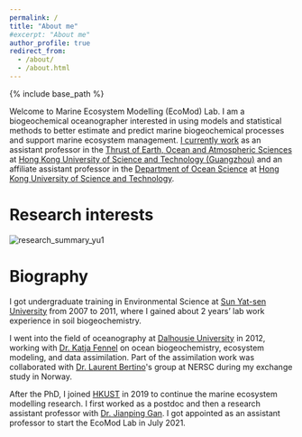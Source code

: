 ```yaml
---
permalink: /
title: "About me"
#excerpt: "About me"
author_profile: true
redirect_from: 
  - /about/
  - /about.html
---
```

{% include base_path %}

Welcome to Marine Ecosystem Modelling (EcoMod) Lab. I am a biogeochemical oceanographer interested in using models and statistical methods to better estimate and predict marine biogeochemical processes and support marine ecosystem management. [I currently work](https://facultyprofiles.hkust-gz.edu.cn/#/faculty-personal-page?id=246) as an assistant professor in the [Thrust of Earth, Ocean and Atmospheric Sciences](https://hkust-gz.edu.cn/academics/four-hubs/function-hub/earth-ocean-atmospheric-sciences) at [Hong Kong University of Science and Technology (Guangzhou)](https://hkust-gz.edu.cn) and an affiliate assistant professor in the [Department of Ocean Science](https://oces.hkust.edu.hk) at [Hong Kong University of Science and Technology](https://hkust.edu.hk/home).


Research interests
======
![research_summary_yu1](https://yuliuqian.github.io/images/research_summary_yu1.png)


Biography
======
I got undergraduate training in Environmental Science at [Sun Yat-sen University](http://www.sysu.edu.cn/en/index.htm) from 2007 to 2011, where I gained about 2 years’ lab work experience in soil biogeochemistry. 

I went into the field of oceanography at [Dalhousie University](https://www.dal.ca) in 2012, working with [Dr. Katja Fennel](http://memg.ocean.dal.ca/fennel/) on ocean biogeochemistry, ecosystem modeling, and data assimilation. Part of the assimilation work was collaborated with [Dr. Laurent Bertino](https://www.nersc.no/staff/laurent-bertino)'s group at NERSC during my exchange study in Norway.

After the PhD, I joined [HKUST](https://hkust.edu.hk/home) in 2019 to continue the marine ecosystem modelling research. I first worked as a postdoc and then a research assistant professor with [Dr. Jianping Gan](https://odmp.ust.hk). I got appointed as an assistant professor to start the EcoMod Lab in July 2021. 

